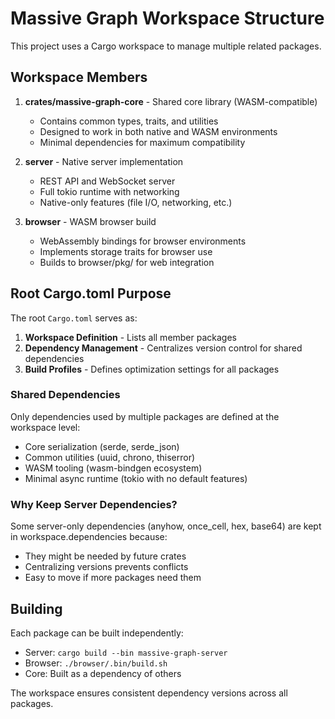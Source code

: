 # Massive Graph Workspace Structure

This project uses a Cargo workspace to manage multiple related packages.

## Workspace Members

1. **crates/massive-graph-core** - Shared core library (WASM-compatible)
   - Contains common types, traits, and utilities
   - Designed to work in both native and WASM environments
   - Minimal dependencies for maximum compatibility

2. **server** - Native server implementation
   - REST API and WebSocket server
   - Full tokio runtime with networking
   - Native-only features (file I/O, networking, etc.)

3. **browser** - WASM browser build
   - WebAssembly bindings for browser environments
   - Implements storage traits for browser use
   - Builds to browser/pkg/ for web integration

## Root Cargo.toml Purpose

The root `Cargo.toml` serves as:

1. **Workspace Definition** - Lists all member packages
2. **Dependency Management** - Centralizes version control for shared dependencies
3. **Build Profiles** - Defines optimization settings for all packages

### Shared Dependencies

Only dependencies used by multiple packages are defined at the workspace level:
- Core serialization (serde, serde_json)
- Common utilities (uuid, chrono, thiserror)
- WASM tooling (wasm-bindgen ecosystem)
- Minimal async runtime (tokio with no default features)

### Why Keep Server Dependencies?

Some server-only dependencies (anyhow, once_cell, hex, base64) are kept in workspace.dependencies because:
- They might be needed by future crates
- Centralizing versions prevents conflicts
- Easy to move if more packages need them

## Building

Each package can be built independently:
- Server: `cargo build --bin massive-graph-server`
- Browser: `./browser/.bin/build.sh`
- Core: Built as a dependency of others

The workspace ensures consistent dependency versions across all packages.
